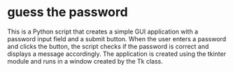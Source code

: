# guess the password
This is a Python script that creates a simple GUI application with a password input field and a submit button. When the user enters a password and clicks the button, the script checks if the password is correct and displays a message accordingly. The application is created using the tkinter module and runs in a window created by the Tk class.
